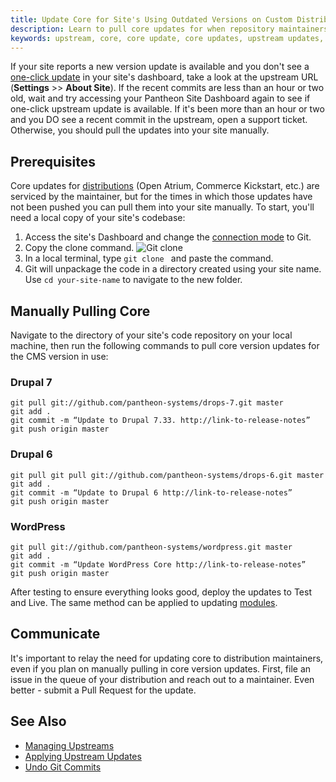 ```yaml
---
title: Update Core for Site's Using Outdated Versions on Custom Distributions
description: Learn to pull core updates for when repository maintainers of alternate distributions are too slow.
keywords: upstream, core, core update, core updates, upstream updates, manually pull updates, manually update, manually update upstream, pull upstream updates, pull core updates
---
```

If your site reports a new version update is available and you don't see a [one-click update](/docs/articles/sites/code/applying-upstream-updates/#apply-a-core-update) in your site's dashboard, take a look at the upstream URL (**Settings** >> **About Site**). If the recent commits are less than an hour or two old, wait and try accessing your Pantheon Site Dashboard again to see if one-click upstream update is available. If it's been more than an hour or two and you DO see a recent commit in the upstream, open a support ticket. Otherwise, you should pull the updates into your site manually.

## Prerequisites
Core updates for [distributions](https://www.drupal.org/documentation/build/distributions) (Open Atrium, Commerce Kickstart, etc.) are serviced by the maintainer, but for the times in which those updates have not been pushed you can pull them into your site manually. To start, you'll need a local copy of your site's codebase:

1. Access the site's Dashboard and change the [connection mode](/docs/articles/getting-started/#interact-with-your-code) to Git.
2. Copy the clone command.
 ![Git clone](/docs/assets/images/git_string.png)
3. In a local terminal, type `git clone ` and paste the command.
4. Git will unpackage the code in a directory created using your site name. Use `cd your-site-name` to navigate to the new folder.


## Manually Pulling Core
Navigate to the directory of your site's code repository on your local machine, then run the following commands to pull core version updates for the CMS version in use:
### Drupal 7
```
git pull git://github.com/pantheon-systems/drops-7.git master
git add .
git commit -m “Update to Drupal 7.33. http://link-to-release-notes”
git push origin master
```
### Drupal 6
```
git pull git pull git://github.com/pantheon-systems/drops-6.git master
git add .
git commit -m “Update to Drupal 6 http://link-to-release-notes”
git push origin master
```
### WordPress
```
git pull git://github.com/pantheon-systems/wordpress.git master
git add .
git commit -m “Update WordPress Core http://link-to-release-notes”
git push origin master
```
After testing to ensure everything looks good, deploy the updates to Test and Live. The same method can be applied to updating [modules](https://www.drupal.org/node/1974964).
## Communicate
It's important to relay the need for updating core to distribution maintainers, even if you plan on manually pulling in core version updates. First, file an issue in the queue of your distribution and reach out to a maintainer. Even better - submit a Pull Request for the update.
## See Also
- [Managing Upstreams](/docs/articles/organizations/managing-upstreams/)
- [Applying Upstream Updates](/docs/articles/sites/code/applying-upstream-updates)
- [Undo Git Commits](/docs/articles/sites/code/applying-upstream-updates)

